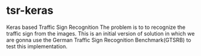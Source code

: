 # tsr-keras
Keras based Traffic Sign Recognition
The problem is to to recognize the traffic sign from the images.
This is an initial version of solution in which we are gonna use the German Traffic Sign Recognition Benchmark(GTSRB) to test this implementation.
